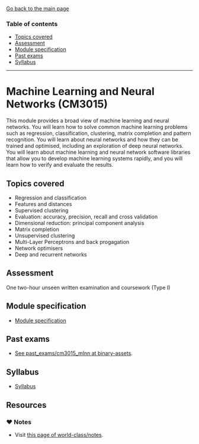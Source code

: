 [Go back to the main page](../../../README.md)

### Table of contents

- [Topics covered](#topics-covered)
- [Assessment](#assessment)
- [Module specification](#module-specification)
- [Past exams](#past-exams)
- [Syllabus](#syllabus)

---

# Machine Learning and Neural Networks (CM3015)

This module provides a broad view of machine learning and neural
networks. You will learn how to solve common machine learning problems
such as regression, classification, clustering, matrix completion and
pattern recognition. You will learn about neural networks and how they
can be trained and optimised, including an exploration of deep neural
networks. You will learn about machine learning and neural network
software libraries that allow you to develop machine learning systems
rapidly, and you will learn how to verify and evaluate the results.

## Topics covered

- Regression and classification
- Features and distances
- Supervised clustering
- Evaluation: accuracy, precision, recall and cross validation
- Dimensional reduction: principal component analysis
- Matrix completion
- Unsupervised clustering
- Multi-Layer Perceptrons and back progagation
- Network optimisers
- Deep and recurrent networks

## Assessment

One two-hour unseen written examination and coursework (Type I)

## Module specification

- [Module specification](https://github.com/world-class/binary-assets/blob/master/modules/module_specification/CM3015_MLNN-Module-Spec.pdf)

## Past exams

- [See past_exams/cm3015_mlnn at binary-assets](https://github.com/world-class/binary-assets/tree/master/modules/past_exams/cm3015_mlnn).

## Syllabus

- [Syllabus](https://github.com/world-class/binary-assets/blob/master/modules/syllabi/Syllabus_CM3015_MLNN.pdf)

## Resources

### :heart: Notes

- Visit [this page of world-class/notes](https://github.com/world-class/notes/tree/master/level-6/machine-learning-and-neural-networks).
